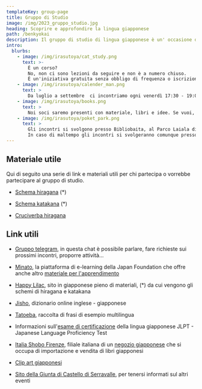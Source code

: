 ```yaml
---
templateKey: group-page
title: Gruppo di Studio
image: /img/2023_gruppo_studio.jpg
heading: Scoprire e approfondire la lingua giapponese
path: /benkyokai
description: Il gruppo di studio di lingua giapponese è un' occasione di incontro per studiare assieme ed aiutarsi a vicenda. Organizzato in collaborazione con Giunta di Castello di Serravalle, Centro Sociale di Dogana e Bibliobaita.
intro:
  blurbs:
    - image: /img/irasutoya/cat_study.png
      text: >-
        È un corso? 
        No, non ci sono lezioni da seguire e non è a numero chiuso.
        È un'iniziativa gratuita senza obbligo di frequenza o iscrizione. 
    - image: /img/irasutoya/calender_man.png
      text: >
        Da luglio a settembre  ci incontriamo ogni venerdì 17:30 - 19:00 per dedicarci allo studio del giapponese
    - image: /img/irasutoya/books.png
      text: >
        Noi soci saremo presenti con materiale, libri e idee. Se vuoi, porta anche il tuo manga preferito! Il giapponese è ovunque!
    - image: /img/irasutoya/poket_park.png
      text: >
        Gli incontri si svolgono presso Bibliobaita, al Parco Laiala di Serravalle.
        In caso di maltempo gli incontri si svolgeranno comunque presso la Casa del Castello di Serravalle
---
```


## Materiale utile

Qui di seguito una serie di link e materiali utili per chi partecipa o vorrebbe partecipare al gruppo di studio.

- [Schema hiragana](/pdf/benkyokai/hiragana.pdf) (*)

- [Schema katakana](/pdf/benkyokai/katakana.pdf) (*)

- [Cruciverba hiragana](pdf/benkyokai/cruciverba_hiragana_1.pdf) 

## Link utili

- [Gruppo telegram](https://t.me/+CPsTQj1K2-Y1OTQ0), in questa chat è possibile parlare, fare richieste sui prossimi incontri, proporre attività... 

- [Minato](https://minato-jf.jp/), la piattaforma di e-learning della Japan Foundation che offre anche altro [materiale per l'apprendimento](https://www.jpf.go.jp/e/project/japanese/education/resource/index.html)

- [Happy Lilac](https://happylilac.net/), sito in giapponese pieno di materiali, (*) da cui vengono gli schemi di hiragana e katakana

- [Jisho](https://jisho.org/), dizionario online inglese - giapponese

- [Tatoeba](https://tatoeba.org/en), raccolta di frasi di esempio multilingua

- Informazioni sull'[esame di certificazione](https://lingua.jfroma.it/lingua/noryoku-shiken/) della lingua giapponese JLPT - Japanese Language Proficiency Test

- [Italia Shobo Firenze](https://www.facebook.com/ItaliaShoboFirenze/?locale=it_IT), filiale italiana di un [negozio giapponese](https://italiashobo.com/) che si occupa di importazione e vendita di libri giapponesi

- [Clip art giapponesi](https://www.irasutoya.com/)

- [Sito della Giunta di Castello di Serravalle](https://www.castello.serravalle.sm/attivit%C3%A0), per tenersi informati sul altri eventi